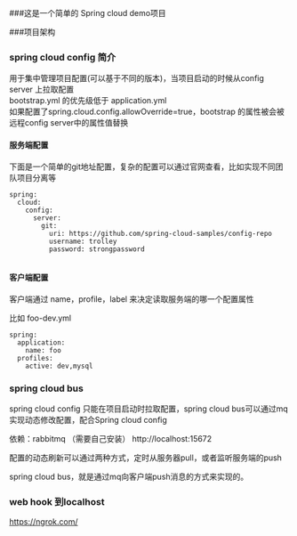 ###这是一个简单的 Spring cloud demo项目

###项目架构

### spring cloud config 简介

用于集中管理项目配置(可以基于不同的版本)，当项目启动的时候从config server 上拉取配置  
bootstrap.yml 的优先级低于 application.yml  
如果配置了spring.cloud.config.allowOverride=true，bootstrap 的属性被会被远程config server中的属性值替换  

#### 服务端配置

下面是一个简单的git地址配置，复杂的配置可以通过官网查看，比如实现不同团队项目分离等

```
spring:
  cloud:
    config:
      server:
        git:
          uri: https://github.com/spring-cloud-samples/config-repo
          username: trolley
          password: strongpassword


```

#### 客户端配置
客户端通过 name，profile，label 来决定读取服务端的哪一个配置属性

比如 foo-dev.yml

```
spring:
  application:
    name: foo
  profiles:
    active: dev,mysql

```

### spring cloud bus

spring cloud config 只能在项目启动时拉取配置，spring cloud bus可以通过mq实现动态修改配置，配合Spring cloud config

依赖：rabbitmq   （需要自己安装）
http://localhost:15672

配置的动态刷新可以通过两种方式，定时从服务器pull，或者监听服务端的push

spring cloud bus，就是通过mq向客户端push消息的方式来实现的。

### web hook 到localhost
https://ngrok.com/